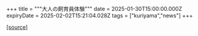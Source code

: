 +++
title = """大人の飼育員体験"""
date = 2025-01-30T15:00:00.000Z
expiryDate = 2025-02-02T15:21:04.028Z
tags = ["kuriyama","news"]
+++


[[source]](https://www.town.kuriyama.hokkaido.jp/site/shizen/30081.html)
